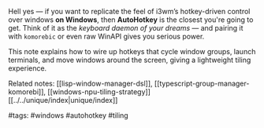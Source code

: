 Hell yes — if you want to replicate the feel of i3wm’s hotkey-driven control over windows **on Windows**, then **AutoHotkey** is the closest you're going to get. Think of it as the *keyboard daemon of your dreams* — and pairing it with `komorebic` or even raw WinAPI gives you serious power.

This note explains how to wire up hotkeys that cycle window groups, launch terminals, and move windows around the screen, giving a lightweight tiling experience.

Related notes: [[lisp-window-manager-dsl]], [[typescript-group-manager-komorebi]], [[windows-npu-tiling-strategy]] [[../../unique/index|unique/index]]

#tags: #windows #autohotkey #tiling
